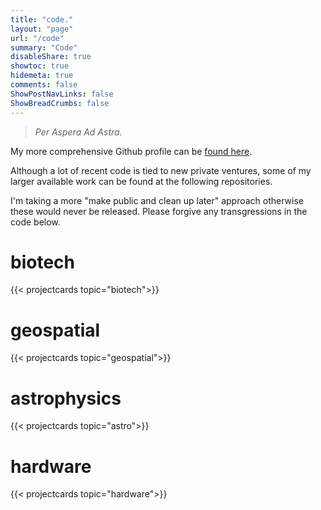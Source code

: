 ```yaml
---
title: "code."
layout: "page"
url: "/code"
summary: "Code"
disableShare: true
showtoc: true
hidemeta: true
comments: false
ShowPostNavLinks: false
ShowBreadCrumbs: false
---
```


> *Per Aspera Ad Astra.*

My more comprehensive Github profile can be [found here](https://github.com/bgriffen). 

Although a lot of recent code is tied to new private ventures, some of my larger available work can be found at the following repositories. 

I'm taking a more "make public and clean up later" approach otherwise these would never be released. Please forgive any transgressions in the code below.

# biotech
{{< projectcards topic="biotech">}}

# geospatial
{{< projectcards topic="geospatial">}}

# astrophysics
{{< projectcards topic="astro">}}

# hardware
{{< projectcards topic="hardware">}}
